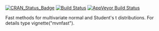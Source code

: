 
[![CRAN_Status_Badge](http://www.r-pkg.org/badges/version/mvnfast)](https://cran.r-project.org/package=mvnfast)
[![Build Status](https://travis-ci.org/mfasiolo/mvnfast.svg?branch=master)](https://travis-ci.org/mfasiolo/mvnfast)
[![AppVeyor Build Status](https://ci.appveyor.com/api/projects/status/github/mfasiolo/mvnfast?branch=master&svg=true)](https://ci.appveyor.com/project/mfasiolo/mvnfast)


Fast methods for multivariate normal and Student's t distributions. For details type vignette("mvnfast").